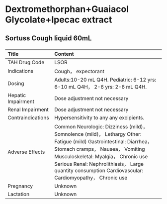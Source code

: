 # Dextromethorphan+Guaiacol Glycolate+Ipecac extract

## Sortuss Cough liquid 60mL

##### 

| Title              | Content                                                                                                                                                                                                                                                                                                  |
|:-------------------|:---------------------------------------------------------------------------------------------------------------------------------------------------------------------------------------------------------------------------------------------------------------------------------------------------------|
| TAH Drug Code      | LSOR                                                                                                                                                                                                                                                                                                     |
| Indications        | Cough， expectorant                                                                                                                                                                                                                                                                                      |
| Dosing             | Adults:10-20 mL Q4H. Pediatric: 6-12 yrs: 6-10 mL Q4H， 2-6 yrs: 2-6 mL Q4H.                                                                                                                                                                                                                             |
| Hepatic Impairment | Dose adjustment not necessary                                                                                                                                                                                                                                                                            |
| Renal Impairment   | Dose adjustment not necessary                                                                                                                                                                                                                                                                            |
| Contraindications  | Hypersensitivity to any any excipients.                                                                                                                                                                                                                                                                  |
| Adverse Effects    | Common Neurologic: Dizziness (mild)， Somnolence (mild)， Lethargy Other: Fatigue (mild) Gastrointestinal: Diarrhea， Stomach cramps， Nausea， Vomiting Musculoskeletal: Myalgia， Chronic use Serious Renal: Nephrolithiasis， Large quantity consumption Cardiovascular: Cardiomyopathy， Chronic use |
| Pregnancy          | Unknown                                                                                                                                                                                                                                                                                                  |
| Lactation          | Unknown                                                                                                                                                                                                                                                                                                  |

